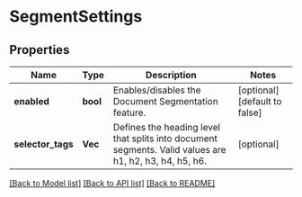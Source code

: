 # SegmentSettings

## Properties
Name | Type | Description | Notes
------------ | ------------- | ------------- | -------------
**enabled** | **bool** | Enables/disables the Document Segmentation feature. | [optional] [default to false]
**selector_tags** | **Vec<String>** | Defines the heading level that splits into document segments. Valid values are h1, h2, h3, h4, h5, h6. | [optional] 

[[Back to Model list]](../README.md#documentation-for-models) [[Back to API list]](../README.md#documentation-for-api-endpoints) [[Back to README]](../README.md)


